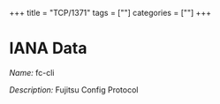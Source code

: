 +++
title = "TCP/1371"
tags = [""]
categories = [""]
+++

# IANA Data

_Name:_ fc-cli

_Description:_ Fujitsu Config Protocol

